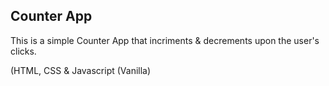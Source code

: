 ## Counter App

This is a simple Counter App that incriments & decrements upon the user's clicks.

(HTML, CSS & Javascript (Vanilla)
